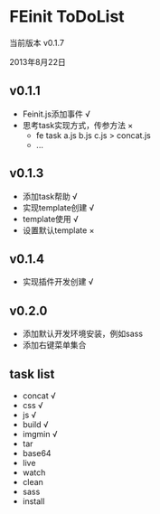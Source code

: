 FEinit ToDoList
=======
当前版本 v0.1.7

2013年8月22日

## v0.1.1
 * Feinit.js添加事件 √
 * 思考task实现方式，传参方法 ×
    * fe task a.js b.js c.js > concat.js
    * ...

## v0.1.3
 * 添加task帮助 √
 * 实现template创建 √
 * template使用 √
 * 设置默认template ×

## v0.1.4
 * 实现插件开发创建 √

## v0.2.0
 * 添加默认开发环境安装，例如sass
 * 添加右键菜单集合

## task list
 * concat   √
 * css      √
 * js       √
 * build    √   
 * imgmin   √
 * tar
 * base64
 * live
 * watch
 * clean
 * sass
 * install